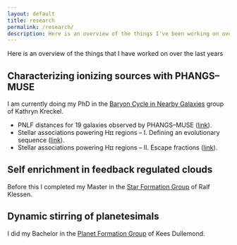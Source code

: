 ```yaml
---
layout: default
title: research
permalink: /research/
description: Here is an overview of the things I've been working on over the last years
---
```


Here is an overview of the things that I have worked on over the last years

## Characterizing ionizing sources with PHANGS–MUSE

I am currently doing my PhD in the [Baryon Cycle in Nearby Galaxies](https://wwwstaff.ari.uni-heidelberg.de/kkreckel/) group of Kathryn Kreckel. 
* PNLF distances for 19 galaxies observed by PHANGS–MUSE ([link](/research/pnlf)).
* Stellar associations powering Hɪɪ regions – I. Defining an evolutionary sequence ([link](/research/evolution)).
* Stellar associations powering Hɪɪ regions – II. Escape fractions ([link](/research/escape_fractions)).

## Self enrichment in feedback regulated clouds

Before this I completed my Master in the [Star Formation Group](http://klessen.org/) of Ralf Klessen.

## Dynamic stirring of planetesimals

I did my Bachelor in the [Planet Formation Group](http://www.ita.uni-heidelberg.de/~dullemond/) of Kees Dullemond. 